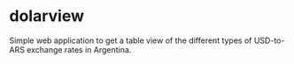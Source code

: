 # dolarview

Simple web application to get a table view of the different types of USD-to-ARS exchange rates in Argentina.
